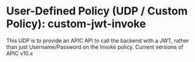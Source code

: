 # User-Defined Policy (UDP / Custom Policy): custom-jwt-invoke
This UDP is to provide an APIC API to call the backend with a JWT, rather than just Username/Password on the Invoke policy.
Current versions of APIC v10.x
